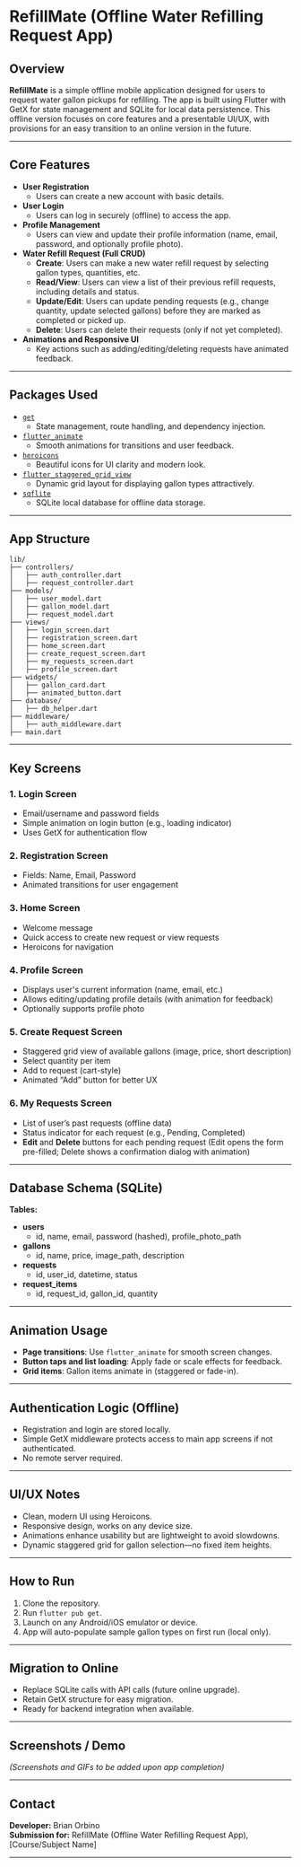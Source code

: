 
# RefillMate (Offline Water Refilling Request App)

## Overview

**RefillMate** is a simple offline mobile application designed for users to request water gallon pickups for refilling. The app is built using Flutter with GetX for state management and SQLite for local data persistence. This offline version focuses on core features and a presentable UI/UX, with provisions for an easy transition to an online version in the future.

---

## Core Features

- **User Registration**  
  - Users can create a new account with basic details.
- **User Login**  
  - Users can log in securely (offline) to access the app.
- **Profile Management**  
  - Users can view and update their profile information (name, email, password, and optionally profile photo).
- **Water Refill Request (Full CRUD)**  
  - **Create**: Users can make a new water refill request by selecting gallon types, quantities, etc.
  - **Read/View**: Users can view a list of their previous refill requests, including details and status.
  - **Update/Edit**: Users can update pending requests (e.g., change quantity, update selected gallons) before they are marked as completed or picked up.
  - **Delete**: Users can delete their requests (only if not yet completed).
- **Animations and Responsive UI**  
  - Key actions such as adding/editing/deleting requests have animated feedback.

---

## Packages Used

- [`get`](https://pub.dev/packages/get)  
  - State management, route handling, and dependency injection.
- [`flutter_animate`](https://pub.dev/packages/flutter_animate)  
  - Smooth animations for transitions and user feedback.
- [`heroicons`](https://pub.dev/packages/heroicons)  
  - Beautiful icons for UI clarity and modern look.
- [`flutter_staggered_grid_view`](https://pub.dev/packages/flutter_staggered_grid_view)  
  - Dynamic grid layout for displaying gallon types attractively.
- [`sqflite`](https://pub.dev/packages/sqflite)  
  - SQLite local database for offline data storage.

---

## App Structure

```
lib/
├── controllers/
│   ├── auth_controller.dart
│   ├── request_controller.dart
├── models/
│   ├── user_model.dart
│   ├── gallon_model.dart
│   ├── request_model.dart
├── views/
│   ├── login_screen.dart
│   ├── registration_screen.dart
│   ├── home_screen.dart
│   ├── create_request_screen.dart
│   ├── my_requests_screen.dart
│   ├── profile_screen.dart
├── widgets/
│   ├── gallon_card.dart
│   ├── animated_button.dart
├── database/
│   ├── db_helper.dart
├── middleware/
│   ├── auth_middleware.dart
├── main.dart
```

---

## Key Screens

### 1. **Login Screen**
- Email/username and password fields
- Simple animation on login button (e.g., loading indicator)
- Uses GetX for authentication flow

### 2. **Registration Screen**
- Fields: Name, Email, Password
- Animated transitions for user engagement

### 3. **Home Screen**
- Welcome message
- Quick access to create new request or view requests
- Heroicons for navigation

### 4. **Profile Screen**
- Displays user's current information (name, email, etc.)
- Allows editing/updating profile details (with animation for feedback)
- Optionally supports profile photo

### 5. **Create Request Screen**
- Staggered grid view of available gallons (image, price, short description)
- Select quantity per item
- Add to request (cart-style)
- Animated “Add” button for better UX

### 6. **My Requests Screen**
- List of user’s past requests (offline data)
- Status indicator for each request (e.g., Pending, Completed)
- **Edit** and **Delete** buttons for each pending request (Edit opens the form pre-filled; Delete shows a confirmation dialog with animation)

---

## Database Schema (SQLite)

**Tables:**

- **users**
  - id, name, email, password (hashed), profile_photo_path
- **gallons**
  - id, name, price, image_path, description
- **requests**
  - id, user_id, datetime, status
- **request_items**
  - id, request_id, gallon_id, quantity

---

## Animation Usage

- **Page transitions**: Use `flutter_animate` for smooth screen changes.
- **Button taps and list loading**: Apply fade or scale effects for feedback.
- **Grid items**: Gallon items animate in (staggered or fade-in).

---

## Authentication Logic (Offline)

- Registration and login are stored locally.
- Simple GetX middleware protects access to main app screens if not authenticated.
- No remote server required.

---

## UI/UX Notes

- Clean, modern UI using Heroicons.
- Responsive design, works on any device size.
- Animations enhance usability but are lightweight to avoid slowdowns.
- Dynamic staggered grid for gallon selection—no fixed item heights.

---

## How to Run

1. Clone the repository.
2. Run `flutter pub get`.
3. Launch on any Android/iOS emulator or device.
4. App will auto-populate sample gallon types on first run (local only).

---

## Migration to Online

- Replace SQLite calls with API calls (future online upgrade).
- Retain GetX structure for easy migration.
- Ready for backend integration when available.

---

## Screenshots / Demo

*(Screenshots and GIFs to be added upon app completion)*

---

## Contact

**Developer:** Brian Orbino  
**Submission for:** RefillMate (Offline Water Refilling Request App), [Course/Subject Name]

---
